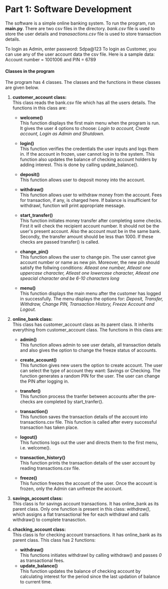 # Part 1: Software Development

The software is a simple online banking system. To run the program, run **main.py**. There are two csv files in the directory. *bank.csv* file is used to store the user details and *tranasactions.csv* file is used to store transaction details.

To login as Admin, enter password: Sdpa@123
To login as Customer, you can use any of the user account data the csv file. Here is a sample data: Account number = 1001006 and PIN = 6789

#### Classes in the program

The program has 4 classes. The classes and the functions in these classes are given below.

1. **customer_account class:**\
   This class reads the bank.csv file which has all the users details. The functions in this class are:
   
   - **welcome()**\
     This function displays the first main menu when the program is run. It gives the user 4 options to choose: *Login to account, Create account, Login as Admin and Shutdown.*
     
   - **login()**\
     This function verifies the credentials the user inputs and logs them in. If the account in frozen, user cannot log in to the system. This function also updates the balance of checking account holders by adding interest. This is done by calling update_balance().
    
   - **deposit()**\
      This function allows user to deposit money into the account.
      
   - **withdraw()**\
      This function allows user to withdraw money from the account. Fees for transaction, if any, is charged here. If balance is insufficient for withdrawl, function will print appropriate message.
      
   - **start_transfer()**\
      This function initiates money transfer after completing some checks. First it will check the recipient account number. It should not be the user's present account. Also the account must be in the same bank. Secondly, the transfer amount should be less than 1000. If these checks are passed transfer() is called.
   - **change_pin()**\
      This function allows the user to change pin. The user cannot give account number or name as new pin. Moreover, the new pin should satisfy the follwing conditions: *Atleast one number, Atleast one uppercase character, Atleast one lowercase character, Atleast one speacial character and be 6-10 characters long*
      
   - **menu()**\
       This function displays the main menu after the customer has logged in successfully. The menu displays the options for: *Deposit, Transfer, Withdraw, Change PIN, Transaction History, Freeze Account and Logout.*
  
2. **online_bank class:**\
    This class has customer_account class as its parent class. It inherits everything from customer_account class. The functions in this class are:
    
    - **admin()**\
        This function allows admin to see user details, all transaction details and also gives the option to change the freeze status of accounts.
    - **create_account()**\
        This function gives new users the option to create account. The user can select the type of account they want: Savings or Checking. The function generates a random PIN for the user. The user can change the PIN after logging in.
    - **transfer()**\
        This function process the tranfer between accounts after the pre-checks are completed by start_tranfer().
        
     - **transaction()**\
        This function saves the transaction details of the account into transactions.csv file. This function is called after every successful transaction has taken place. 
      
     - **logout()**\
        This functions logs out the user and directs them to the first menu, i.e. welcome().
        
     - **transaction_history()**\
        This function prints the transaction details of the user account by reading transactions.csv file.
     - **freeze()**\
        This function freezes the account of the user. Once the account is frozen, only the Admin can unfreeze the account.
        
 3. **savings_account class:**\
    This class is for savings account transactions. It has online_bank as its parent class. Only one function is present in this class: *withdraw()*, which assigns a flat transactional fee for each withdrawl and calls withdraw() to complete tranasction.
  
 4. **chacking_account class:**\
    This class is for checking account transactions. It has online_bank as its parent class. This class has 2 functions:
    
    - **withdraw()**\
        This functions initiates withdrawl by calling withdraw() and passes *0* as transactional fees. 
    - **update_balance()**\
        This function updates the balance of checking account by calculating interest for the period since the last updation of balance to current time.
